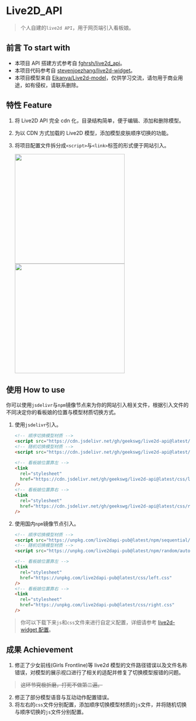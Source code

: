 # Live2D_API

> 个人自建的`live2d API`，用于网页端引入看板娘。 

## 前言 To start with

- 本项目 API 搭建方式参考自 [fghrsh/live2d_api](https://github.com/fghrsh/live2d_api)。
- 本项目代码参考自 [stevenjoezhang/live2d-widget](https://github.com/stevenjoezhang/live2d-widget)。
- 本项目模型来自 [Eikanya/Live2d-model](https://github.com/Eikanya/Live2d-model)，仅供学习交流，请勿用于商业用途，如有侵权，请联系删除。

## 特性 Feature

1. 将 Live2D API 完全 cdn 化，目录结构简单，便于编辑、添加和删除模型。
2. 为以 CDN 方式加载的 Live2D 模型，添加模型皮肤顺序切换的功能。
3. 将项目配置文件拆分成`<script>`与`<link>`标签的形式便于网站引入。

   <img src="./img/01.png" height="300px" ><img src="./img/02.png" height="300px" >

## 使用 How to use

你可以使用`jsdelivr`与`npm`镜像节点来为你的网站引入相关文件，根据引入文件的不同决定你的看板娘的位置与模型材质切换方式。

1. 使用`jsdelivr`引入。

   ```html
   <!-- 顺序切换模型材质 -->
   <script src="https://cdn.jsdelivr.net/gh/geekswg/live2d-api@latest/jsdelivr/sequential/autoload.min.js"></script>
   <!-- 随机切换模型材质 -->
   <script src="https://cdn.jsdelivr.net/gh/geekswg/live2d-api@latest/jsdelivr/random/autoload.min.js"></script>

   <!-- 看板娘位置靠左 -->
   <link
     rel="stylesheet"
     href="https://cdn.jsdelivr.net/gh/geekswg/live2d-api@latest/css/left.min.css"
   />
   <!-- 看板娘位置靠右 -->
   <link
     rel="stylesheet"
     href="https://cdn.jsdelivr.net/gh/geekswg/live2d-api@latest/css/right.min.css"
   />
   ```

2. 使用国内`npm`镜像节点引入。

   ```html
   <!-- 顺序切换模型材质 -->
   <script src="https://unpkg.com/live2dapi-pub@latest/npm/sequential/autoload.js"></script>
   <!-- 随机切换模型材质 -->
   <script src="https://unpkg.com/live2dapi-pub@latest/npm/random/autoload.js"></script>

   <!-- 看板娘位置靠左 -->
   <link
     rel="stylesheet"
     href="https://unpkg.com/live2dapi-pub@latest/css/left.css"
   />
   <!-- 看板娘位置靠右 -->
   <link
     rel="stylesheet"
     href="https://unpkg.com/live2dapi-pub@latest/css/right.css"
   />
   ```

> 你可以下载下来`js`和`css`文件来进行自定义配置，详细请参考 [ live2d-widget 配置](https://github.com/stevenjoezhang/live2d-widget#%E9%85%8D%E7%BD%AE-configuration)。

## 成果 Achievement

1. 修正了少女前线(Girls Frontline)等 live2d 模型的文件路径错误以及文件名称错误，对模型的展示视口进行了相关的适配并修复了切换模型报错的问题。

> ~~这环节究极折磨，打死不做第二遍。~~

2. 修正了部分模型语音与互动动作配置错误。
3. 将左右的`css`文件分别配置，添加顺序切换模型材质的`js`文件，并将随机切换与顺序切换的`js`文件分别配置。
